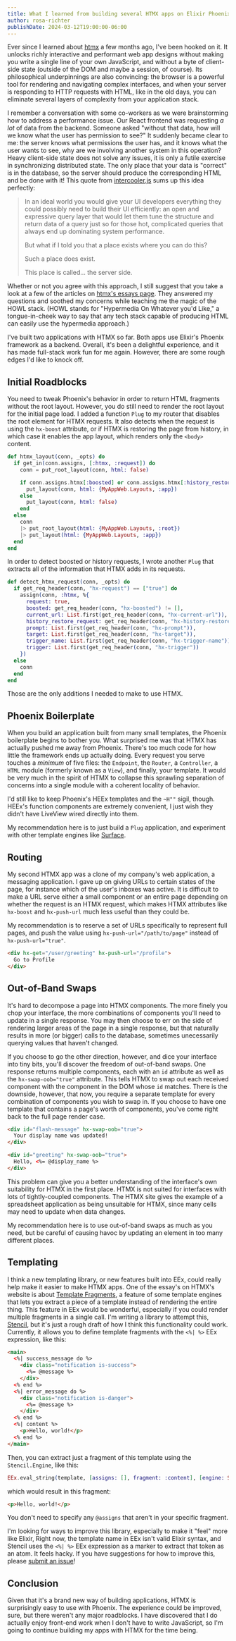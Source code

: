 ```yaml
---
title: What I learned from building several HTMX apps on Elixir Phoenix
author: rosa-richter
publishDate: 2024-03-12T19:00:00-06:00
---
```


Ever since I learned about [htmx](https://htmx.org) a few months ago, I've been hooked on it.
It unlocks richly interactive and performant web app designs without making you write a single line of your own JavaScript,
and without a byte of client-side state (outside of the DOM and maybe a session, of course).
Its philosophical underpinnings are also convincing: the browser is a powerful tool for rendering and navigating complex interfaces,
and when your server is responding to HTTP requests with HTML, like in the old days,
you can eliminate several layers of complexity from your application stack.

I remember a conversation with some co-workers as we were brainstorming how to address a performance issue.
Our React frontend was requesting _a lot_ of data from the backend.
Someone asked "without that data, how will we know what the user has permission to see?"
It suddenly became clear to me: the server knows what permissions the user has, and it knows what the user wants to see, why are we involving another system in this operation?
Heavy client-side state does not solve any issues, it is only a futile exercise in synchronizing distributed state.
The only place that your data is "correct" is in the database, so the server should produce the corresponding HTML and be done with it!
This quote from [intercooler.js](https://intercoolerjs.org/2016/02/17/api-churn-vs-security.html) sums up this idea perfectly:

> In an ideal world you would give your UI developers everything they could possibly need to build their UI efficiently: an open and expressive query layer that would let them tune the structure and return data of a query just so for those hot, complicated queries that always end up dominating system performance.
>
> But what if I told you that a place exists where you can do this?
>
> Such a place does exist.
>
> This place is called... the server side.

Whether or not you agree with this approach, I still suggest that you take a look at a few of the articles on [htmx's essays page](https://htmx.org/essays/).
They answered my questions and soothed my concerns while teaching me the magic of the HOWL stack.
(HOWL stands for "Hypermedia On Whatever you'd Like," a tongue-in-cheek way to say that any tech stack capable of producing HTML can easily use the hypermedia approach.)

I've built two applications with HTMX so far. Both apps use Elixir's Phoenix framework as a backend.
Overall, it's been a delightful experience, and it has made full-stack work fun for me again.
However, there are some rough edges I'd like to knock off.

## Initial Roadblocks

You need to tweak Phoenix's behavior in order to return HTML fragments without the root layout.
However, you do still need to render the root layout for the initial page load.
I added a function `Plug` to my router that disables the root element for HTMX requests.
It also detects when the request is using the `hx-boost` attribute, or if HTMX is restoring the page from history,
in which case it enables the app layout, which renders only the `<body>` content.

```elixir
def htmx_layout(conn, _opts) do
  if get_in(conn.assigns, [:htmx, :request]) do
    conn = put_root_layout(conn, html: false)

    if conn.assigns.htmx[:boosted] or conn.assigns.htmx[:history_restore_request] do
      put_layout(conn, html: {MyAppWeb.Layouts, :app})
    else
      put_layout(conn, html: false)
    end
  else
    conn
    |> put_root_layout(html: {MyAppWeb.Layouts, :root})
    |> put_layout(html: {MyAppWeb.Layouts, :app})
  end
end
```

In order to detect boosted or history requests, I wrote another `Plug` that extracts all of the information that HTMX adds in its requests.

```elixir
def detect_htmx_request(conn, _opts) do
  if get_req_header(conn, "hx-request") == ["true"] do
    assign(conn, :htmx, %{
      request: true,
      boosted: get_req_header(conn, "hx-boosted") != [],
      current_url: List.first(get_req_header(conn, "hx-current-url")),
      history_restore_request: get_req_header(conn, "hx-history-restore-request") == ["true"],
      prompt: List.first(get_req_header(conn, "hx-prompt")),
      target: List.first(get_req_header(conn, "hx-target")),
      trigger_name: List.first(get_req_header(conn, "hx-trigger-name")),
      trigger: List.first(get_req_header(conn, "hx-trigger"))
    })
  else
    conn
  end
end
```

Those are the only additions I needed to make to use HTMX.

## Phoenix Boilerplate

When you build an application built from many small templates, the Phoenix boilerplate begins to bother you.
What surprised me was that HTMX has actually pushed me away from Phoenix.
There's too much code for how little the framework ends up actually doing.
Every request you serve touches a _minimum_ of five files: the `Endpoint`, the `Router`, a `Controller`, a `HTML` module (formerly known as a `View`), and finally, your template.
It would be very much in the spirit of HTMX to collapse this sprawling separation of concerns into a single module with a coherent locality of behavior.

I'd still like to keep Phoenix's HEEx templates and the `~H""` sigil, though.
HEEx's function components are extremely convenient, I just wish they didn't have LiveView wired directly into them.

My recommendation here is to just build a `Plug` application, and experiment with other template engines like [Surface](https://surface-ui.org/).

## Routing

My second HTMX app was a clone of my company's web application, a messaging application.
I gave up on giving URLs to certain states of the page, for instance which of the user's inboxes was active.
It is difficult to make a URL serve either a small component or an entire page depending on whether the request is an HTMX request,
which makes HTMX attributes like `hx-boost` and `hx-push-url` much less useful than they could be.

My recommendation is to reserve a set of URLs specifically to represent full pages,
and push the value using `hx-push-url="/path/to/page"` instead of `hx-push-url="true"`.

```html
<div hx-get="/user/greeting" hx-push-url="/profile">
  Go to Profile
</div>
```

## Out-of-Band Swaps

It's hard to decompose a page into HTMX components.
The more finely you chop your interface, the more combinations of components you'll need to update in a single response.
You may then choose to err on the side of rendering larger areas of the page in a single response,
but that naturally results in more (or bigger) calls to the database, sometimes unecessarily querying values that haven't changed.

If you choose to go the other direction, however, and dice your interface into tiny bits, you'll discover the freedom of out-of-band swaps.
One response returns multiple components, each with an `id` attribute as well as the `hx-swap-oob="true"` attribute.
This tells HTMX to swap out each received component with the component in the DOM whose `id` matches.
There is the downside, however, that now, you require a separate template for every combination of components you wish to swap in.
If you choose to have one template that contains a page's worth of components, you've come right back to the full page render case.

```html
<div id="flash-message" hx-swap-oob="true">
  Your display name was updated!
</div>

<div id="greeting" hx-swap-oob="true">
  Hello, <%= @display_name %>
</div>
```

This problem can give you a better understanding of the interface's own suitability for HTMX in the first place.
HTMX is not suited for interfaces with lots of tightly-coupled components.
The HTMX site gives the example of a spreadsheet application as being unsuitable for HTMX, since many cells may need to update when data changes.

My recommendation here is to use out-of-band swaps as much as you need, but be careful of causing havoc by updating an element in too many different places.

## Templating

I think a new templating library, or new features built into EEx, could really help make it easier to make HTMX apps.
One of the essay's on HTMX's website is about [Template Fragments](https://htmx.org/essays/template-fragments/),
a feature of some template engines that lets you extract a piece of a template instead of rendering the entire thing.
This feature in EEx would be wonderful, especially if you could render multiple fragments in a single call.
I'm writing a library to attempt this, [Stencil](https://github.com/Cantido/stencil), but it's just a rough draft of how I think this functionality could work.
Currently, it allows you to define template fragments with the `<%| %>` EEx expression, like this:

```html
<main>
  <%| success_message do %>
    <div class="notification is-success">
      <%= @message %>
    </div>
  <% end %>
  <%| error_message do %>
    <div class="notification is-danger">
      <%= @message %>
    </div>
  <% end %>
  <%| content %>
    <p>Hello, world!</p>
  <% end %>
</main>
```

Then, you can extract just a fragment of this template using the `Stencil.Engine`, like this:

```elixir
EEx.eval_string(template, [assigns: [], fragment: :content], [engine: Stencil.Engine])
```

which would result in this fragment:

```html
<p>Hello, world!</p>
```

You don't need to specify any `@assigns` that aren't in your specific fragment.

I'm looking for ways to improve this library, especially to make it "feel" more like Elixir,
Right now, the template name in EEx isn't valid Elixir syntax, and Stencil uses the `<%| %>`
EEx expression as a marker to extract that token as an atom. It feels hacky.
If you have suggestions for how to improve this, please [submit an issue](https://github.com/Cantido/stencil/issues/new)!

## Conclusion

Given that it's a brand new way of building applications, HTMX is surprisingly easy to use with Phoenix.
The experience could be improved, sure, but there weren't any major roadblocks.
I have discovered that I do actually enjoy front-end work when I don't have to write JavaScript,
so I'm going to continue building my apps with HTMX for the time being.


